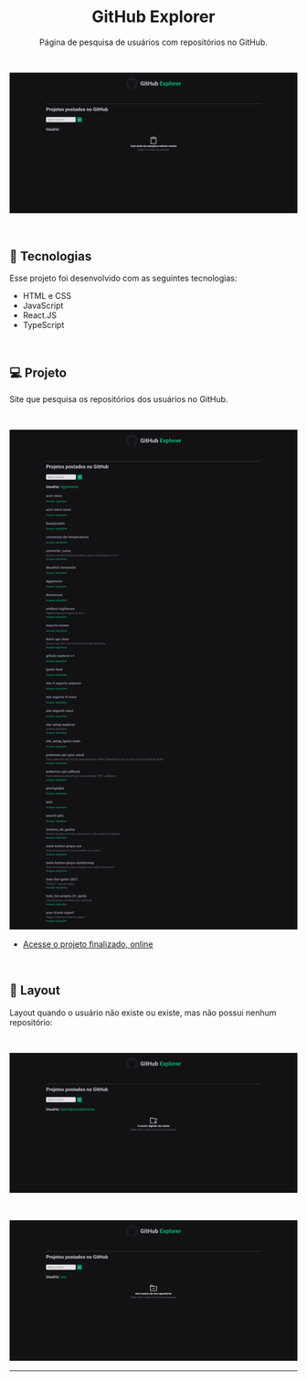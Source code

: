 <h1 align="center"> GitHub Explorer </h1>

<p align="center">
Página de pesquisa de usuários com repositórios no GitHub.
</p>

<br>

<p align="center">
<img src="./src/assets/initial.jpeg" />
</p>

<br>

## 🚀 Tecnologias

Esse projeto foi desenvolvido com as seguintes tecnologias:

- HTML e CSS
- JavaScript
- React.JS
- TypeScript

<br>

## 💻 Projeto

Site que pesquisa os repositórios dos usuários no GitHub.

<br>

<p align="center">
<img src="./src/assets/user.jpeg" />
</p>

- [Acesse o projeto finalizado, online]()

<br>

## 🔖 Layout

Layout quando o usuário não existe ou existe, mas não possui nenhum repositório:

<br>

<p align="center">
<img src="./src/assets/no-user.jpeg" />
</p>

<br>

<p align="center">
<img src="./src/assets/no-repository.jpeg" />
</p>

---